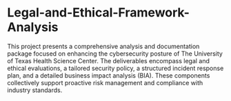 # Legal-and-Ethical-Framework-Analysis
This project presents a comprehensive analysis and documentation package focused on enhancing the cybersecurity posture of The University of Texas Health Science Center. The deliverables encompass legal and ethical evaluations, a tailored security policy, a structured incident response plan, and a detailed business impact analysis (BIA). These components collectively support proactive risk management and compliance with industry standards.
